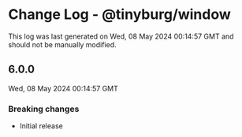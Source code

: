 # Change Log - @tinyburg/window

This log was last generated on Wed, 08 May 2024 00:14:57 GMT and should not be manually modified.

## 6.0.0

Wed, 08 May 2024 00:14:57 GMT

### Breaking changes

-   Initial release
